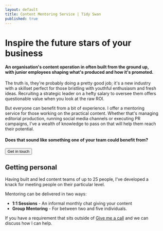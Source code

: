 ```yaml
---
layout: default
title: Content Mentoring Service | Tidy Swan
published: true
---
```


# Inspire the future stars of your business

#### An organisation's content operation in often built from the ground up, with junior employees shaping what's produced and how it's promoted.

The truth is, they're probably doing a pretty good job; it's a new industry with a skillset perfect for those bristling with youthful enthusiasm and fresh ideas. Recruiting a strategic leader on a hefty salary to oversee them offers questionable value when you look at the raw ROI.

But everyone can benefit from a bit of experience. I offer a mentoring service for those working on the practical content. Whether that's managing editorial production, running social media channels or executing PR campaigns, I've a wealth of knowledge to pass on that will help them reach their potential. 

#### Does that sound like something one of your team could benefit from?

<a href="/contact"><button class="button">Get in touch</button></a>

## Getting personal

Having built and led content teams of up to 25 people, I've developed a knack for meeting people on their particular level.

Mentoring can be delivered in two ways:

- **1:1 Sessions** - An informal monthly chat giving your content 
- **Group Mentoring** - For between two and five individuals.

If you have a requirement that sits outside of [Give me a call](/contact) and we can discuss how I can help.